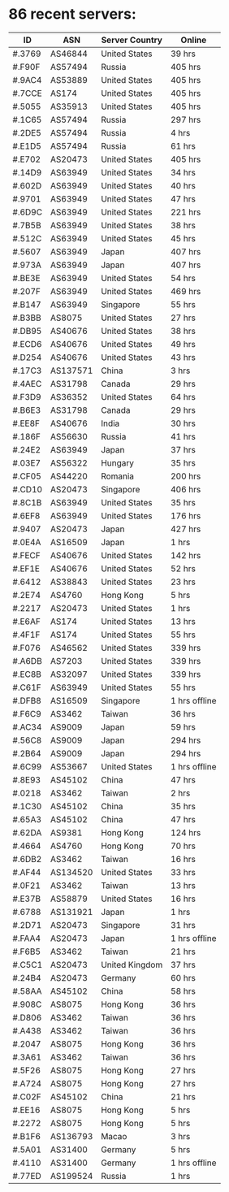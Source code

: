 # 86 recent servers:

| ID | ASN | Server Country | Online |
| ------ | ------ | ------ | ------ |
| #.3769 | AS46844 | United States | 39 hrs |
| #.F90F | AS57494 | Russia | 405 hrs |
| #.9AC4 | AS53889 | United States | 405 hrs |
| #.7CCE | AS174 | United States | 405 hrs |
| #.5055 | AS35913 | United States | 405 hrs |
| #.1C65 | AS57494 | Russia | 297 hrs |
| #.2DE5 | AS57494 | Russia | 4 hrs |
| #.E1D5 | AS57494 | Russia | 61 hrs |
| #.E702 | AS20473 | United States | 405 hrs |
| #.14D9 | AS63949 | United States | 34 hrs |
| #.602D | AS63949 | United States | 40 hrs |
| #.9701 | AS63949 | United States | 47 hrs |
| #.6D9C | AS63949 | United States | 221 hrs |
| #.7B5B | AS63949 | United States | 38 hrs |
| #.512C | AS63949 | United States | 45 hrs |
| #.5607 | AS63949 | Japan | 407 hrs |
| #.973A | AS63949 | Japan | 407 hrs |
| #.BE3E | AS63949 | United States | 54 hrs |
| #.207F | AS63949 | United States | 469 hrs |
| #.B147 | AS63949 | Singapore | 55 hrs |
| #.B3BB | AS8075 | United States | 27 hrs |
| #.DB95 | AS40676 | United States | 38 hrs |
| #.ECD6 | AS40676 | United States | 49 hrs |
| #.D254 | AS40676 | United States | 43 hrs |
| #.17C3 | AS137571 | China | 3 hrs |
| #.4AEC | AS31798 | Canada | 29 hrs |
| #.F3D9 | AS36352 | United States | 64 hrs |
| #.B6E3 | AS31798 | Canada | 29 hrs |
| #.EE8F | AS40676 | India | 30 hrs |
| #.186F | AS56630 | Russia | 41 hrs |
| #.24E2 | AS63949 | Japan | 37 hrs |
| #.03E7 | AS56322 | Hungary | 35 hrs |
| #.CF05 | AS44220 | Romania | 200 hrs |
| #.CD10 | AS20473 | Singapore | 406 hrs |
| #.8C1B | AS63949 | United States | 35 hrs |
| #.6EF8 | AS63949 | United States | 176 hrs |
| #.9407 | AS20473 | Japan | 427 hrs |
| #.0E4A | AS16509 | Japan | 1 hrs |
| #.FECF | AS40676 | United States | 142 hrs |
| #.EF1E | AS40676 | United States | 52 hrs |
| #.6412 | AS38843 | United States | 23 hrs |
| #.2E74 | AS4760 | Hong Kong | 5 hrs |
| #.2217 | AS20473 | United States | 1 hrs |
| #.E6AF | AS174 | United States | 13 hrs |
| #.4F1F | AS174 | United States | 55 hrs |
| #.F076 | AS46562 | United States | 339 hrs |
| #.A6DB | AS7203 | United States | 339 hrs |
| #.EC8B | AS32097 | United States | 339 hrs |
| #.C61F | AS63949 | United States | 55 hrs |
| #.DFB8 | AS16509 | Singapore | 1 hrs offline |
| #.F6C9 | AS3462 | Taiwan | 36 hrs |
| #.AC34 | AS9009 | Japan | 59 hrs |
| #.56C8 | AS9009 | Japan | 294 hrs |
| #.2B64 | AS9009 | Japan | 294 hrs |
| #.6C99 | AS53667 | United States | 1 hrs offline |
| #.8E93 | AS45102 | China | 47 hrs |
| #.0218 | AS3462 | Taiwan | 2 hrs |
| #.1C30 | AS45102 | China | 35 hrs |
| #.65A3 | AS45102 | China | 47 hrs |
| #.62DA | AS9381 | Hong Kong | 124 hrs |
| #.4664 | AS4760 | Hong Kong | 70 hrs |
| #.6DB2 | AS3462 | Taiwan | 16 hrs |
| #.AF44 | AS134520 | United States | 33 hrs |
| #.0F21 | AS3462 | Taiwan | 13 hrs |
| #.E37B | AS58879 | United States | 16 hrs |
| #.6788 | AS131921 | Japan | 1 hrs |
| #.2D71 | AS20473 | Singapore | 31 hrs |
| #.FAA4 | AS20473 | Japan | 1 hrs offline |
| #.F6B5 | AS3462 | Taiwan | 21 hrs |
| #.C5C1 | AS20473 | United Kingdom | 37 hrs |
| #.24B4 | AS20473 | Germany | 60 hrs |
| #.58AA | AS45102 | China | 58 hrs |
| #.908C | AS8075 | Hong Kong | 36 hrs |
| #.D806 | AS3462 | Taiwan | 36 hrs |
| #.A438 | AS3462 | Taiwan | 36 hrs |
| #.2047 | AS8075 | Hong Kong | 36 hrs |
| #.3A61 | AS3462 | Taiwan | 36 hrs |
| #.5F26 | AS8075 | Hong Kong | 27 hrs |
| #.A724 | AS8075 | Hong Kong | 27 hrs |
| #.C02F | AS45102 | China | 21 hrs |
| #.EE16 | AS8075 | Hong Kong | 5 hrs |
| #.2272 | AS8075 | Hong Kong | 5 hrs |
| #.B1F6 | AS136793 | Macao | 3 hrs |
| #.5A01 | AS31400 | Germany | 5 hrs |
| #.4110 | AS31400 | Germany | 1 hrs offline |
| #.77ED | AS199524 | Russia | 1 hrs |

